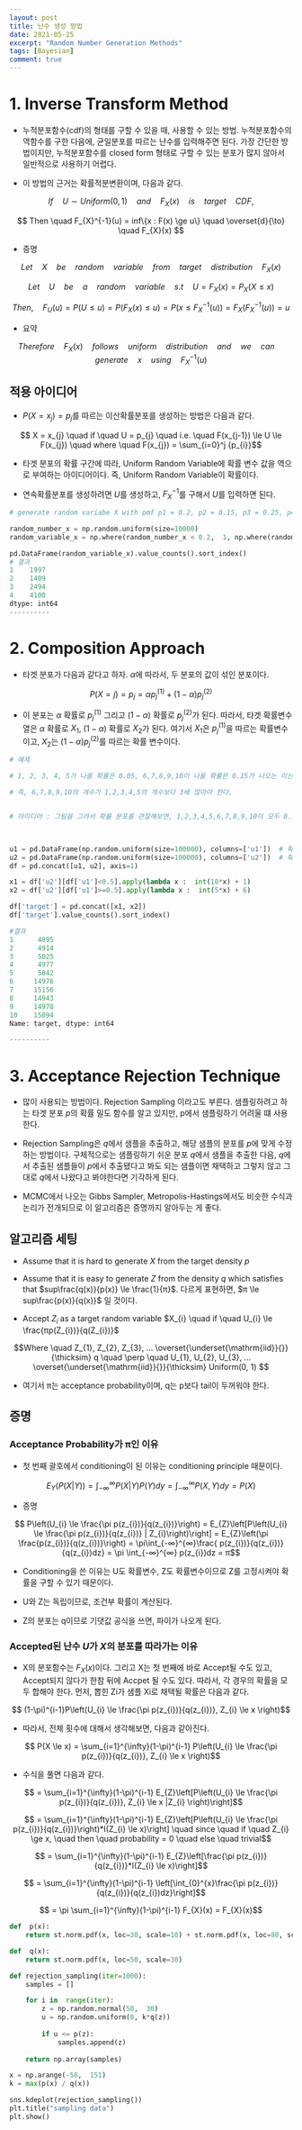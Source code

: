 ```yaml
---
layout: post
title: 난수 생성 방법
date: 2021-05-25
excerpt: "Random Number Generation Methods"
tags: [Bayesian]
comment: true
---
```




# 1. Inverse Transform Method

- 누적분포함수(cdf)의 형태를 구할 수 있을 때, 사용할 수 있는 방법. 누적분포함수의 역함수를 구한 다음에, 균일분포를 따르는 난수를 입력해주면 된다. 가장 간단한 방법이지만, 누적분포함수를 closed form 형태로 구할 수 있는 분포가 많지 않아서 일반적으로 사용하기 어렵다.

- 이 방법의 근거는 확률적분변환이며, 다음과 같다.

$$ If \quad U \sim Uniform(0, 1) \quad and \quad F_{X}(x) \quad is \quad target \quad CDF, $$

$$ Then \quad F_{X}^{-1}(u) = inf\{x : F(x) \ge u\} \quad \overset{d}{\to} \quad F_{X}(x) $$


- 증명

$$ Let \quad X \quad be \quad random \quad variable \quad from \quad target \quad distribution \quad F_{X}(x) $$

$$ Let \quad U \quad be \quad a \quad random \quad variable \quad s.t \quad U= F_{X}(x) = P_{X}(X \le x)$$

$$ Then, \quad F_{U}(u) = P(U \le u) = P(F_{X}(x) \le u) = P(x \le F_{X}^{-1}(u)) = F_{X}(F_{X}^{-1}(u)) = u$$

  

- 요약

$$ Therefore \quad F_{X}(x) \quad follows \quad uniform \quad distribution \quad and \quad we \quad can \quad generate \quad x \quad using \quad F_{X}^{-1}(u)$$

## 적용 아이디어

- $P(X = x_{j})=p_{j}$를 따르는 이산확률분포를 생성하는 방법은 다음과 같다.

$$ X = x_{j} \quad if \quad U = p_{j} \quad i.e. \quad F(x_{j-1}) \le U \le F(x_{j}) \quad where \quad F(x_{j}) = \sum_{i=0}^j {p_{i}}$$

- 타겟 분포의 확률 구간에 따라, Uniform Random Variable에 확률 변수 값을 역으로 부여하는 아이디어이다. 즉, Uniform Random Variable이 확률이다.

- 연속확률분포를 생성하려면 $U$를 생성하고, $F_{X}^{-1}$를 구해서 $U$를 입력하면 된다.

```python
# generate random variabe X with pmf p1 = 0.2, p2 = 0.15, p3 = 0.25, p4 = 0.4

random_number_x = np.random.uniform(size=10000)
random_variable_x = np.where(random_number_x < 0.2,  1, np.where(random_number_x < 0.35,  2, np.where(random_number_x < 0.6,  3,  4)))  #random_number의 값이 0.2보다 작으면 확률변수 1을 부여합니다. 마찬가지로, random_number값이 다른 구간에 속하게 되면 그에 맞는 확률변수를 부여합니다.

pd.DataFrame(random_variable_x).value_counts().sort_index()
# 결과
1    1997
2    1409
3    2494
4    4100
dtype: int64
----------
```

# 2. Composition Approach

- 타겟 분포가 다음과 같다고 하자. $α$에 따라서, 두 분포의 값이 섞인 분포이다.

$$ P(X = j) = p_{j} =α p_{j}^{(1)} + (1-α)p_{j}^{(2)} $$

- 이 분포는 $α$ 확률로 $p_{j}^{(1)}$ 그리고 $(1-α)$ 확률로 $p_{j}^{(2)}$가 된다. 따라서, 타겟 확률변수열은 $α$ 확률로 $X_{1}$, $(1-α)$ 확률로 $X_{2}$가 된다. 여기서 $X_{1}$은 $p_{j}^{(1)}$을 따르는 확률변수이고, $X_{2}$는 $(1-α)p_{j}^{(2)}$를 따르는 확률 변수이다.

```python
# 예제

# 1, 2, 3, 4, 5가 나올 확률은 0.05, 6,7,8,9,10이 나올 확률은 0.15가 나오는 이산확률분포 시뮬레이션

# 즉, 6,7,8,9,10의 개수가 1,2,3,4,5의 개수보다 3배 많아야 한다.


# 아이디어 : 그림을 그려서 확률 분포를 관찰해보면, 1,2,3,4,5,6,7,8,9,10이 모두 0.1인 uniform 분포와 6,7,8,9,10만 0.2인 uniform 분포를 섞으면 되는 것을 알 수 있다. 단, 섞을 때 alpha 를 0.5로 주면 된다.

  

u1 = pd.DataFrame(np.random.uniform(size=100000), columns=['u1'])  # 확률 alpha에 해당하는 난수 정의
u2 = pd.DataFrame(np.random.uniform(size=100000), columns=['u2'])  # 확률변수를 할당할 난수 정의
df = pd.concat([u1, u2], axis=1)

x1 = df['u2'][df['u1']<0.5].apply(lambda x :  int(10*x) + 1)
x2 = df['u2'][df['u1']>=0.5].apply(lambda x :  int(5*x) + 6)

df['target'] = pd.concat([x1, x2])
df['target'].value_counts().sort_index()

#결과
1      4895
2      4914
3      5025
4      4977
5      5042
6     14976
7     15156
8     14943
9     14978
10    15094
Name: target, dtype: int64

----------
```

# 3. Acceptance Rejection Technique

- 많이 사용되는 방법이다. Rejection Sampling 이라고도 부른다. 샘플링하려고 하는 타겟 분포 $p$의 확률 밀도 함수를 알고 있지만, p에서 샘플링하기 어려울 떄 사용한다.

- Rejection Sampling은 $q$에서 샘플을 추출하고, 해당 샘플의 분포를 $p$에 맞게 수정하는 방법이다. 구체적으로는 샘플링하기 쉬운 분포 $q$에서 샘플을 추출한 다음, $q$에서 추출된 샘플들이 $p$에서 추출됐다고 봐도 되는 샘플이면 채택하고 그렇지 않고 그대로 $q$에서 나왔다고 봐야한다면 기각하게 된다.

- MCMC에서 나오는 Gibbs Sampler, Metropolis-Hastings에서도 비슷한 수식과 논리가 전개되므로 이 알고리즘은 증명까지 알아두는 게 좋다.

## 알고리즘 세팅

- Assume that it is hard to generate $X$ from the target density $p$

- Assume that it is easy to generate $Z$ from the density $q$ which satisfies that $sup\frac{q(x)}{p(x)} \le \frac{1}{π}$. 다르게 표현하면, $π \le sup\frac{p(x)}{q(x)}$ 일 것이다.

- Accept $Z_{i}$ as a target random variable $X_{i} \quad if \quad U_{i} \le \frac{πp(Z_{i})}{q(Z_{i})}$

$$Where \quad Z_{1}, Z_{2}, Z_{3}, ... \overset{\underset{\mathrm{iid}}{}}{\thicksim} q \quad \perp \quad U_{1}, U_{2}, U_{3}, ... \overset{\underset{\mathrm{iid}}{}}{\thicksim} Uniform(0, 1) $$

- 여기서 π는 acceptance probability이며, q는 p보다 tail이 두꺼워야 한다.

## 증명

### Acceptance Probability가 π인 이유

- 첫 번째 괄호에서 conditioning이 된 이유는 conditioning principle 때문이다.

$$ E_{Y}(P(X|Y))= \int_{-\infty}^{\infty}P(X|Y)P(Y)dy = \int_{-\infty}^{\infty}P(X,Y)dy = P(X)$$

- 증명

$$ P\left(U_{i} \le \frac{\pi p(z_{i})}{q(z_{i})}\right) = E_{Z}\left[P\left(U_{i} \le \frac{\pi p(z_{i})}{q(z_{i})} | Z_{i}\right)\right] = E_{Z}\left(\pi \frac{p(z_{i})}{q(z_{i})}\right) = \pi\int_{-∞}^{∞}\frac{ p(z_{i})}{q(z_{i})}{q(z_{i})dz} = \pi \int_{-∞}^{∞} p(z_{i})dz = π$$

- Conditioning을 쓴 이유는 U도 확률변수, Z도 확률변수이므로 Z를 고정시켜야 확률을 구할 수 있기 때문이다.

- U와 Z는 독립이므로, 조건부 확률이 계산된다.

- Z의 분포는 q이므로 기댓값 공식을 쓰면, 파이가 나오게 된다.

  

### Accepted된 난수 $U$가 $X$의 분포를 따라가는 이유

- X의 분포함수는 $F_{X}(x)$이다. 그리고 X는 첫 번째에 바로 Accept될 수도 있고, Accept되지 않다가 한참 뒤에 Accpet 될 수도 있다. 따라서, 각 경우의 확률을 모두 합해야 한다. 먼저, 뽑힌 Zi가 샘플 Xi로 채택될 확률은 다음과 같다.

$$ (1-\pi)^{i-1}P\left(U_{i} \le \frac{\pi p(z_{i})}{q(z_{i})}, Z_{i} \le x \right)$$

- 따라서, 전체 횟수에 대해서 생각해보면, 다음과 같아진다.

$$ P(X \le x) = \sum_{i=1}^{\infty}(1-\pi)^{i-1} P\left(U_{i} \le \frac{\pi p(z_{i})}{q(z_{i})}, Z_{i} \le x \right)$$

- 수식을 풀면 다음과 같다.

$$ = \sum_{i=1}^{\infty}(1-\pi)^{i-1} E_{Z}\left[P\left(U_{i} \le \frac{\pi p(z_{i})}{q(z_{i})}, Z_{i} \le x |Z_{i} \right)\right]$$

$$ = \sum_{i=1}^{\infty}(1-\pi)^{i-1} E_{Z}\left[P\left(U_{i} \le \frac{\pi p(z_{i})}{q(z_{i})}\right)*I(Z_{i} \le x)\right] \quad since \quad if \quad Z_{i} \ge x, \quad then \quad probability = 0 \quad else \quad trivial$$

$$ = \sum_{i=1}^{\infty}(1-\pi)^{i-1} E_{Z}\left[\frac{\pi p(z_{i})}{q(z_{i})}*I(Z_{i} \le x)\right]$$

$$ = \sum_{i=1}^{\infty}(1-\pi)^{i-1} \left[\int_{0}^{x}\frac{\pi p(z_{i})}{q(z_{i})}{q(z_{i})dz}\right]$$

$$ = \pi \sum_{i=1}^{\infty}(1-\pi)^{i-1} F_{X}(x) = F_{X}(x)$$

```python
def  p(x):
	return st.norm.pdf(x, loc=30, scale=10) + st.norm.pdf(x, loc=80, scale=20)

def  q(x):
	return st.norm.pdf(x, loc=50, scale=30)

def rejection_sampling(iter=1000):
	samples = []

	for i in  range(iter):
		z = np.random.normal(50,  30)
		u = np.random.uniform(0, k*q(z))
		
		if u <= p(z):
			samples.append(z)
			
	return np.array(samples)

x = np.arange(-50,  151)
k = max(p(x) / q(x))

sns.kdeplot(rejection_sampling())
plt.title("sampling data")
plt.show()
```
